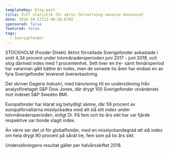 ```yaml
---
templateKey: blog-post
title: Tuff statistik för aktiv förvaltning senaste decenniet
date: 2018-10-22T12:46:16.678Z
sponsored: false
featured: false
tags:
  - Sverigefonder
---
```

STOCKHOLM (Fonder Direkt) Aktivt förvaltade Sverigefonder avkastade i snitt 4,34 procent under tolvmånadersperioden juni 2017 - juni 2018, och slog därmed index med 1 procentenhet. Sett över en tre- samt femårsperiod har varannan gått bättre än index, men de senaste tio åren har endast en av fyra Sverigefonder levererat överavkastning.

Det skriver Dagens Industri, med hänvisning till en undersökning från analysföretaget S&P Dow Jones, där drygt 100 Sverigefonder utvärderats mot indexet S&P Sweden BMI.

Europafonder har klarat sig betydligt sämre, där 59 procent av europaförvaltarna misslyckades med att slå sitt index under tolvmånadersperioden, enligt Di. På fem och tio års sikt har var fjärde respektive var tionde slagit index.

Än värre ser det ut för globalfonder, med en misslyckandegrad att slå index om hela drygt 90 procent på såväl tre, fem som på tio års sikt.

Undersökningens resultat gäller per halvårsskiftet 2018.
